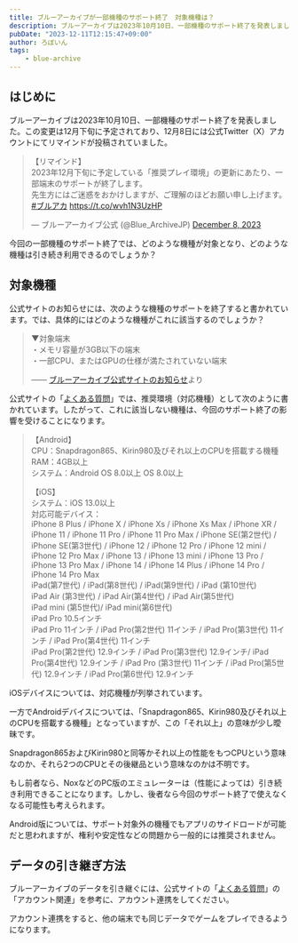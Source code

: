 ```yaml
---
title: ブルーアーカイブが一部機種のサポート終了　対象機種は？
description: ブルーアーカイブは2023年10月10日、一部機種のサポート終了を発表しました。この変更は12月下旬に予定されており、12月8日には公式Twitter（X）アカウントにてリマインドが投稿されていました。今回の一部機種のサポート終了では、どのような機種が対象となり、どのような機種は引き続き利用できるのでしょうか？
pubDate: "2023-12-11T12:15:47+09:00"
author: ろぼいん
tags:
    - blue-archive
---
```


## はじめに

ブルーアーカイブは2023年10月10日、一部機種のサポート終了を発表しました。この変更は12月下旬に予定されており、12月8日には公式Twitter（X）アカウントにてリマインドが投稿されていました。

<blockquote class="twitter-tweet" data-dnt="true" data-theme="dark"><p lang="ja" dir="ltr">【リマインド】<br>2023年12月下旬に予定している「推奨プレイ環境」の更新にあたり、一部端末のサポートが終了します。<br>先生方にはご迷惑をおかけしますが、ご理解のほどお願い申し上げます。<a href="https://twitter.com/hashtag/%E3%83%96%E3%83%AB%E3%82%A2%E3%82%AB?src=hash&amp;ref_src=twsrc%5Etfw">#ブルアカ</a> <a href="https://t.co/wvh1N3UzHP">https://t.co/wvh1N3UzHP</a></p>&mdash; ブルーアーカイブ公式 (@Blue_ArchiveJP) <a href="https://twitter.com/Blue_ArchiveJP/status/1732958324017246369?ref_src=twsrc%5Etfw">December 8, 2023</a></blockquote> <script async src="https://platform.twitter.com/widgets.js" charset="utf-8"></script>

今回の一部機種のサポート終了では、どのような機種が対象となり、どのような機種は引き続き利用できるのでしょうか？

## 対象機種

公式サイトのお知らせには、次のような機種のサポートを終了すると書かれています。では、具体的にはどのような機種がこれに該当するのでしょうか？

> ▼対象端末<br>
> ・メモリ容量が3GB以下の端末<br>
> ・一部CPU、またはGPUの仕様が満たされていない端末<br>
>
> —— [ブルーアーカイブ公式サイトのお知らせ](https://bluearchive.jp/news/newsJump/373)より

公式サイトの「[よくある質問](https://bluearchive.jp/faq)」では、推奨環境（対応機種）として次のように書かれています。したがって、これに該当しない機種は、今回のサポート終了の影響を受けることになります。

> 【Android】<br>
> CPU：Snapdragon865、Kirin980及びそれ以上のCPUを搭載する機種<br>
> RAM：4GB以上<br>
> システム：Android OS 8.0以上 OS 8.0以上
>
> 【iOS】<br>
> システム：iOS 13.0以上<br>
> 対応可能デバイス：<br>
> iPhone 8 Plus / iPhone X / iPhone Xs / iPhone Xs Max / iPhone XR / iPhone 11 / iPhone 11 Pro / iPhone 11 Pro Max / iPhone SE(第2世代) / iPhone SE(第3世代) / iPhone 12 / iPhone 12 Pro / iPhone 12 mini / iPhone 12 Pro Max / iPhone 13 / iPhone 13 mini / iPhone 13 Pro / iPhone 13 Pro Max / iPhone 14 / iPhone 14 Plus / iPhone 14 Pro / iPhone 14 Pro Max<br>
> iPad(第7世代) / iPad(第8世代) / iPad(第9世代) / iPad (第10世代)<br>
> iPad Air (第3世代) / iPad Air(第4世代) / iPad Air(第5世代)<br>
> iPad mini (第5世代)/ iPad mini(第6世代)<br>
> iPad Pro 10.5インチ<br>
> iPad Pro 11インチ / iPad Pro(第2世代) 11インチ / iPad Pro(第3世代) 11インチ / iPad Pro(第4世代) 11インチ<br>
> iPad Pro(第2世代) 12.9インチ / iPad Pro(第3世代) 12.9インチ/ iPad Pro(第4世代) 12.9インチ / iPad Pro (第3世代) 11インチ / iPad Pro(第5世代) 12.9インチ / iPad Pro(第6世代) 12.9インチ

iOSデバイスについては、対応機種が列挙されています。

一方でAndroidデバイスについては、「Snapdragon865、Kirin980及びそれ以上のCPUを搭載する機種」となっていますが、この「それ以上」の意味が少し曖昧です。

Snapdragon865およびKirin980と同等かそれ以上の性能をもつCPUという意味なのか、それら2つのCPUとその後継品という意味なのかは不明です。

もし前者なら、NoxなどのPC版のエミュレーターは（性能によっては）引き続き利用できることになります。しかし、後者なら今回のサポート終了で使えなくなる可能性も考えられます。

Android版については、サポート対象外の機種でもアプリのサイドロードが可能だと思われますが、権利や安定性などの問題から一般的には推奨されません。

## データの引き継ぎ方法

ブルーアーカイブのデータを引き継ぐには、公式サイトの「[よくある質問](https://bluearchive.jp/faq)」の「アカウント関連」を参考に、アカウント連携をしてください。

アカウント連携をすると、他の端末でも同じデータでゲームをプレイできるようになります。
